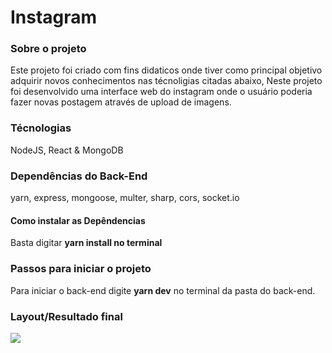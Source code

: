# Instagram

### Sobre o projeto
Este projeto foi criado com fins didaticos onde tiver como principal objetivo adquirir novos conhecimentos nas técnoligias citadas abaixo,
Neste projeto foi desenvolvido uma interface web do instagram onde o usuário poderia fazer novas postagem através de upload de imagens.

### Técnologias
NodeJS, React & MongoDB 

### Dependências do Back-End 
yarn, express, mongoose, multer, sharp, cors, socket.io

#### Como instalar as Depêndencias 
Basta digitar **yarn install no terminal**


### Passos para iniciar o projeto

Para iniciar o back-end digite  **yarn dev**  no terminal da pasta do back-end.

### Layout/Resultado final
<div class="gif"> <img src="OmniStack 7 - Instagram.gif"></div>

